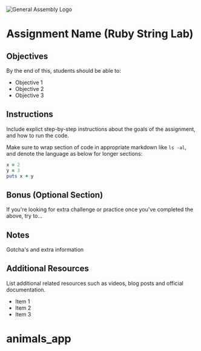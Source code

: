 ![General Assembly Logo](http://i.imgur.com/ke8USTq.png)

# Assignment Name (Ruby String Lab)

## Objectives

By the end of this, students should be able to:

- Objective 1
- Objective 2
- Objective 3

## Instructions

Include explict step-by-step instructions about the goals of the assignment, and how to run the code.

Make sure to wrap section of code in appropriate markdown like `ls -al`, and denote the language as below for longer sections:

```ruby
x = 2
y = 3
puts x + y
```

## Bonus (Optional Section)

If you're looking for extra challenge or practice once you've completed the above, try to...

## Notes

Gotcha's and extra information

## Additional Resources

List additional related resources such as videos, blog posts and official documentation.

- Item 1
- Item 2
- Item 3
# animals_app
